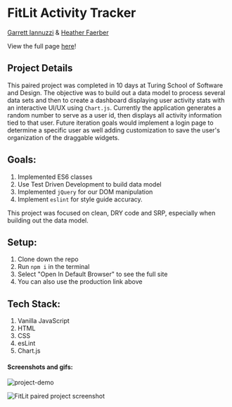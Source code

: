 # FitLit Activity Tracker

[Garrett Iannuzzi](https://github.com/Garrett-Iannuzzi) & [Heather Faerber](https://github.com/hfaerber)

View the full page [here](http://fitness-is-litness.surge.sh/)!

## Project Details

This paired project was completed in 10 days at Turing School of Software and Design. The objective was to
build out a data model to process several data sets and then to create a dashboard displaying user activity stats with an interactive UI/UX using `Chart.js`. Currently the application generates a random number to serve as a user id, then displays all activity information tied to that user.  Future iteration goals would implement a login page to determine a specific user as well adding customization to save the user's organization of the draggable widgets.

## Goals:
1) Implemented ES6 classes 
2) Use Test Driven Development to build data model
3) Implemented `jQuery` for our DOM manipulation 
4) Implement `eslint` for style guide accuracy.  

This project was focused on clean, DRY code and SRP, especially when building out the data model.

## Setup:
1) Clone down the repo 
2) Run `npm i` in the terminal
3) Select "Open In Default Browser" to see the full site
4) You can also use the production link above

## Tech Stack:

1) Vanilla JavaScript
2) HTML
3) CSS
4) esLint
5) Chart.js

#### Screenshots and gifs:
![project-demo](https://user-images.githubusercontent.com/48163945/66961130-79f16a00-f05d-11e9-86d0-906f3dcbf8bf.gif)

![FitLit paired project screenshot](https://user-images.githubusercontent.com/48163945/66958950-e6b63580-f058-11e9-99a2-12dca5ea1af2.png)

